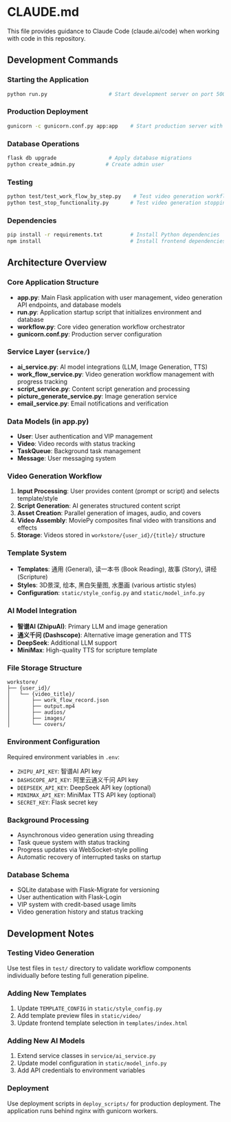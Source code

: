 # CLAUDE.md

This file provides guidance to Claude Code (claude.ai/code) when working with code in this repository.

## Development Commands

### Starting the Application
```bash
python run.py                    # Start development server on port 5002
```

### Production Deployment
```bash
gunicorn -c gunicorn.conf.py app:app    # Start production server with gunicorn
```

### Database Operations
```bash
flask db upgrade                 # Apply database migrations
python create_admin.py          # Create admin user
```

### Testing
```bash
python test/test_work_flow_by_step.py    # Test video generation workflow
python test_stop_functionality.py       # Test video generation stopping
```

### Dependencies
```bash
pip install -r requirements.txt         # Install Python dependencies
npm install                             # Install frontend dependencies (minimal)
```

## Architecture Overview

### Core Application Structure
- **app.py**: Main Flask application with user management, video generation API endpoints, and database models
- **run.py**: Application startup script that initializes environment and database
- **workflow.py**: Core video generation workflow orchestrator
- **gunicorn.conf.py**: Production server configuration

### Service Layer (`service/`)
- **ai_service.py**: AI model integrations (LLM, Image Generation, TTS)
- **work_flow_service.py**: Video generation workflow management with progress tracking
- **script_service.py**: Content script generation and processing
- **picture_generate_service.py**: Image generation service
- **email_service.py**: Email notifications and verification

### Data Models (in app.py)
- **User**: User authentication and VIP management
- **Video**: Video records with status tracking
- **TaskQueue**: Background task management
- **Message**: User messaging system

### Video Generation Workflow
1. **Input Processing**: User provides content (prompt or script) and selects template/style
2. **Script Generation**: AI generates structured content script
3. **Asset Creation**: Parallel generation of images, audio, and covers
4. **Video Assembly**: MoviePy composites final video with transitions and effects
5. **Storage**: Videos stored in `workstore/{user_id}/{title}/` structure

### Template System
- **Templates**: 通用 (General), 读一本书 (Book Reading), 故事 (Story), 讲经 (Scripture)
- **Styles**: 3D景深, 绘本, 黑白矢量图, 水墨画 (various artistic styles)
- **Configuration**: `static/style_config.py` and `static/model_info.py`

### AI Model Integration
- **智谱AI (ZhipuAI)**: Primary LLM and image generation
- **通义千问 (Dashscope)**: Alternative image generation and TTS
- **DeepSeek**: Additional LLM support
- **MiniMax**: High-quality TTS for scripture template

### File Storage Structure
```
workstore/
├── {user_id}/
│   └── {video_title}/
│       ├── work_flow_record.json
│       ├── output.mp4
│       ├── audios/
│       ├── images/
│       └── covers/
```

### Environment Configuration
Required environment variables in `.env`:
- `ZHIPU_API_KEY`: 智谱AI API key
- `DASHSCOPE_API_KEY`: 阿里云通义千问 API key
- `DEEPSEEK_API_KEY`: DeepSeek API key (optional)
- `MINIMAX_API_KEY`: MiniMax TTS API key (optional)
- `SECRET_KEY`: Flask secret key

### Background Processing
- Asynchronous video generation using threading
- Task queue system with status tracking
- Progress updates via WebSocket-style polling
- Automatic recovery of interrupted tasks on startup

### Database Schema
- SQLite database with Flask-Migrate for versioning
- User authentication with Flask-Login
- VIP system with credit-based usage limits
- Video generation history and status tracking

## Development Notes

### Testing Video Generation
Use test files in `test/` directory to validate workflow components individually before testing full generation pipeline.

### Adding New Templates
1. Update `TEMPLATE_CONFIG` in `static/style_config.py`
2. Add template preview files in `static/video/`
3. Update frontend template selection in `templates/index.html`

### Adding New AI Models
1. Extend service classes in `service/ai_service.py`
2. Update model configuration in `static/model_info.py`
3. Add API credentials to environment variables

### Deployment
Use deployment scripts in `deploy_scripts/` for production deployment. The application runs behind nginx with gunicorn workers.